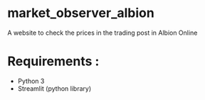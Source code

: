 # market_observer_albion
A website to check the prices in the trading post in Albion Online

# Requirements :
- Python 3
- Streamlit (python library)
